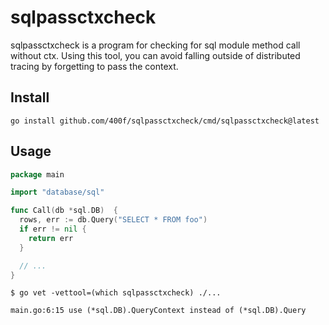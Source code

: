 # sqlpassctxcheck

sqlpassctxcheck is a program for checking for sql module method call without ctx.
Using this tool, you can avoid falling outside of distributed tracing by forgetting to pass the context.

## Install

```
go install github.com/400f/sqlpassctxcheck/cmd/sqlpassctxcheck@latest
```

## Usage

```go
package main

import "database/sql"

func Call(db *sql.DB)  {
  rows, err := db.Query("SELECT * FROM foo")
  if err != nil {
    return err
  }

  // ...
}
```

```
$ go vet -vettool=(which sqlpassctxcheck) ./...

main.go:6:15 use (*sql.DB).QueryContext instead of (*sql.DB).Query
```
